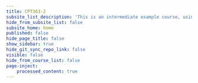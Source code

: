 ```yaml
---
title: CPT363-2
subsite_list_description: 'This is an intermediate example course, using a moderate number of page types and features.'
hide_from_subsite_list: false
subsite_home: home
published: false
hide_page_title: false
show_sidebar: true
hide_git_sync_repo_link: false
visible: false
hide_from_course_list: false
page-inject:
    processed_content: true
---
```


